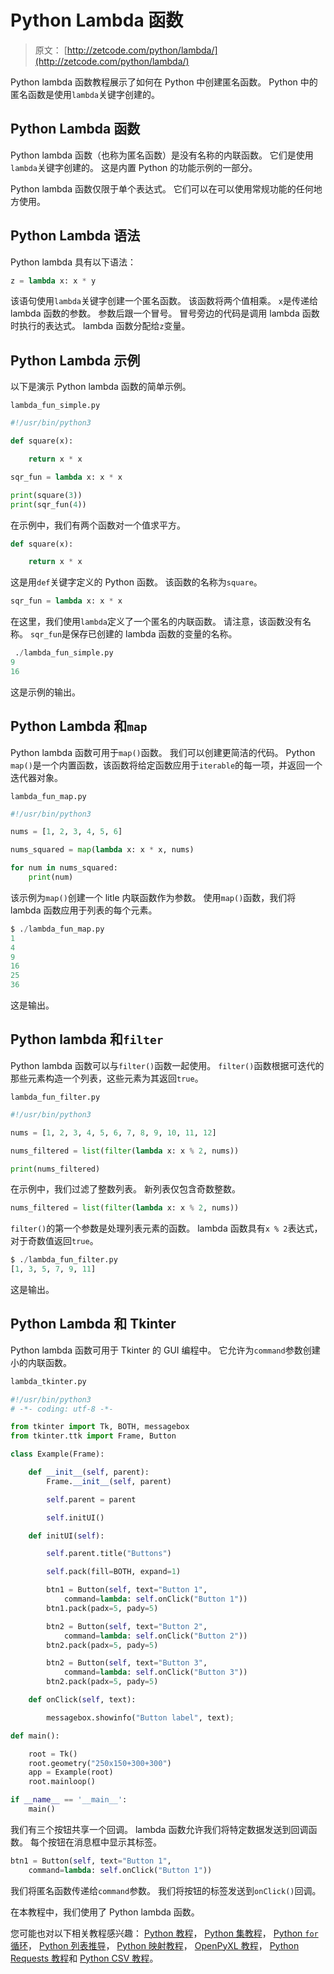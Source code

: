 # Python Lambda 函数

> 原文： [http://zetcode.com/python/lambda/](http://zetcode.com/python/lambda/)

Python lambda 函数教程展示了如何在 Python 中创建匿名函数。 Python 中的匿名函数是使用`lambda`关键字创建的。

## Python Lambda 函数

Python lambda 函数（也称为匿名函数）是没有名称的内联函数。 它们是使用`lambda`关键字创建的。 这是内置 Python 的功能示例的一部分。

Python lambda 函数仅限于单个表达式。 它们可以在可以使用常规功能的任何地方使用。

## Python Lambda 语法

Python lambda 具有以下语法：

```py
z = lambda x: x * y

```

该语句使用`lambda`关键字创建一个匿名函数。 该函数将两个值相乘。 `x`是传递给 lambda 函数的参数。 参数后跟一个冒号。 冒号旁边的代码是调用 lambda 函数时执行的表达式。 lambda 函数分配给`z`变量。

## Python Lambda 示例

以下是演示 Python lambda 函数的简单示例。

`lambda_fun_simple.py`

```py
#!/usr/bin/python3

def square(x):

    return x * x

sqr_fun = lambda x: x * x

print(square(3))
print(sqr_fun(4))

```

在示例中，我们有两个函数对一个值求平方。

```py
def square(x):

    return x * x

```

这是用`def`关键字定义的 Python 函数。 该函数的名称为`square`。

```py
sqr_fun = lambda x: x * x

```

在这里，我们使用`lambda`定义了一个匿名的内联函数。 请注意，该函数没有名称。 `sqr_fun`是保存已创建的 lambda 函数的变量的名称。

```py
 ./lambda_fun_simple.py 
9
16

```

这是示例的输出。

## Python Lambda 和`map`

Python lambda 函数可用于`map()`函数。 我们可以创建更简洁的代码。 Python `map()`是一个内置函数，该函数将给定函数应用于`iterable`的每一项，并返回一个迭代器对象。

`lambda_fun_map.py`

```py
#!/usr/bin/python3

nums = [1, 2, 3, 4, 5, 6]

nums_squared = map(lambda x: x * x, nums)

for num in nums_squared:
    print(num)

```

该示例为`map()`创建一个 litle 内联函数作为参数。 使用`map()`函数，我们将 lambda 函数应用于列表的每个元素。

```py
$ ./lambda_fun_map.py 
1
4
9
16
25
36

```

这是输出。

## Python lambda 和`filter`

Python lambda 函数可以与`filter()`函数一起使用。 `filter()`函数根据可迭代的那些元素构造一个列表，这些元素为其返回`true`。

`lambda_fun_filter.py`

```py
#!/usr/bin/python3

nums = [1, 2, 3, 4, 5, 6, 7, 8, 9, 10, 11, 12]

nums_filtered = list(filter(lambda x: x % 2, nums))

print(nums_filtered)

```

在示例中，我们过滤了整数列表。 新列表仅包含奇数整数。

```py
nums_filtered = list(filter(lambda x: x % 2, nums))

```

`filter()`的第一个参数是处理列表元素的函数。 lambda 函数具有`x % 2`表达式，对于奇数值返回`true`。

```py
$ ./lambda_fun_filter.py 
[1, 3, 5, 7, 9, 11]

```

这是输出。

## Python Lambda 和 Tkinter

Python lambda 函数可用于 Tkinter 的 GUI 编程中。 它允许为`command`参数创建小的内联函数。

```py
lambda_tkinter.py
```

```py
#!/usr/bin/python3
# -*- coding: utf-8 -*-

from tkinter import Tk, BOTH, messagebox
from tkinter.ttk import Frame, Button

class Example(Frame):

    def __init__(self, parent):
        Frame.__init__(self, parent)   

        self.parent = parent

        self.initUI()

    def initUI(self):

        self.parent.title("Buttons")

        self.pack(fill=BOTH, expand=1)

        btn1 = Button(self, text="Button 1",
            command=lambda: self.onClick("Button 1"))
        btn1.pack(padx=5, pady=5)

        btn2 = Button(self, text="Button 2",
            command=lambda: self.onClick("Button 2"))
        btn2.pack(padx=5, pady=5)

        btn2 = Button(self, text="Button 3",
            command=lambda: self.onClick("Button 3"))
        btn2.pack(padx=5, pady=5)   

    def onClick(self, text):

        messagebox.showinfo("Button label", text);

def main():

    root = Tk()
    root.geometry("250x150+300+300")
    app = Example(root)
    root.mainloop()  

if __name__ == '__main__':
    main()  

```

我们有三个按钮共享一个回调。 lambda 函数允许我们将特定数据发送到回调函数。 每个按钮在消息框中显示其标签。

```py
btn1 = Button(self, text="Button 1",
    command=lambda: self.onClick("Button 1"))

```

我们将匿名函数传递给`command`参数。 我们将按钮的标签发送到`onClick()`回调。

在本教程中，我们使用了 Python lambda 函数。

您可能也对以下相关教程感兴趣： [Python 教程](/lang/python/)， [Python 集教程](/python/set/)， [Python `for`循环](/python/forloop/)， [Python 列表推导](/articles/pythonlistcomprehensions/)， [Python 映射教程](/python/map/)， [OpenPyXL 教程](/articles/openpyxl/)， [Python Requests 教程](/web/pythonrequests/)和 [Python CSV 教程](/python/csv/)。